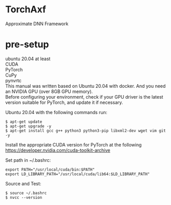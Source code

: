 # TorchAxf
Approximate DNN Framework

# pre-setup
ubuntu 20.04 at least \
CUDA \
PyTorch \
CuPy \
pynvrtc \
This manual was written based on Ubuntu 20.04 with docker. And you need an NVIDIA GPU (over 8GB GPU memory). \
Before configuring your environment, check if your GPU driver is the latest version suitable for PyTorch, and update it if necessary. 


Ubuntu 20.04 with the following commands run:
```
$ apt-get update
$ apt-get upgrade -y
$ apt-get install gcc g++ python3 python3-pip libxml2-dev wget vim git -y
```

Install the appropriate CUDA version for PyTorch at the following https://developer.nvidia.com/cuda-toolkit-archive 

Set path in ~/.bashrc:
```
export PATH="/usr/local/cuda/bin:$PATH"
export LD_LIBRARY_PATH="/usr/local/cuda/lib64:$LD_LIBRARY_PATH"
```
Source and Test:
```
$ source ~/.bashrc
$ nvcc --version
```
